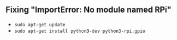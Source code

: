## Fixing "ImportError: No module named RPi"
- `sudo apt-get update`
- `sudo apt-get install python3-dev python3-rpi.gpio`